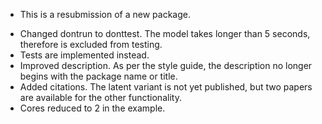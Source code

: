 * This is a resubmission of a new package.

- Changed dontrun to donttest. The model takes longer than 5 seconds, therefore is excluded from testing.
- Tests are implemented instead.
- Improved description. As per the style guide, the description no longer begins with the package name or title.
- Added citations. The latent variant is not yet published, but two papers are available for the other functionality.
- Cores reduced to 2 in the example.
